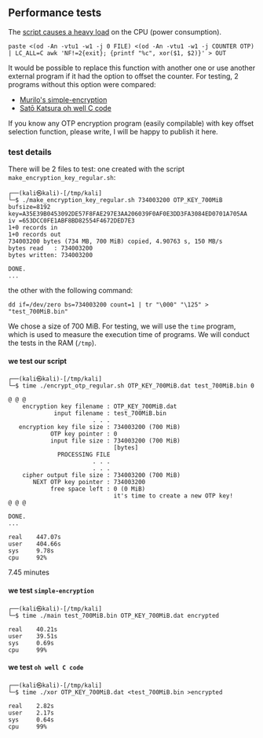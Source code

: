 ## Performance tests

The [script causes a heavy load](https://unix.stackexchange.com/questions/398481/xor-a-file-against-a-key/398556#398556) on the CPU (power consumption).

```shell
paste <(od -An -vtu1 -w1 -j 0 FILE) <(od -An -vtu1 -w1 -j COUNTER OTP) | LC_ALL=C awk 'NF!=2{exit}; {printf "%c", xor($1, $2)}' > OUT
```

It would be possible to replace this function with another one or use another external program if it had the option to offset the counter. For testing, 2 programs without this option were compared:

* [Murilo's simple-encryption](https://github.com/trusted-ws/simple-encryption)
* [Satō Katsura oh well C code](https://unix.stackexchange.com/questions/398481/xor-a-file-against-a-key/398497#398497)

If you know any OTP encryption program (easily compilable) with key offset selection function, please write, I will be happy to publish it here.

### test details

There will be 2 files to test: one created with the script `make_encryption_key_regular.sh`:

```
┌──(kali㉿kali)-[/tmp/kali]
└─$ ./make_encryption_key_regular.sh 734003200 OTP_KEY_700MiB
bufsize=8192
key=A35E39B0453092DE57F8FAE297E3AA206039F0AF0E3DD3FA3084ED0701A705AA
iv =653DCC0FE1ABF8BD82554F4672DED7E3
1+0 records in
1+0 records out
734003200 bytes (734 MB, 700 MiB) copied, 4.90763 s, 150 MB/s
bytes read   : 734003200
bytes written: 734003200

DONE.
...
```

the other with the following command:

```shell
dd if=/dev/zero bs=734003200 count=1 | tr "\000" "\125" > "test_700MiB.bin"
```

We chose a size of 700 MiB. For testing, we will use the `time` program, which is used to measure the execution time of programs. We will conduct the tests in the RAM (`/tmp`).

#### we test our script

```
┌──(kali㉿kali)-[/tmp/kali]
└─$ time ./encrypt_otp_regular.sh OTP_KEY_700MiB.dat test_700MiB.bin 0

@ @ @
    encryption key filename : OTP_KEY_700MiB.dat
             input filename : test_700MiB.bin
                        . . .
   encryption key file size : 734003200 (700 MiB)
            OTP key pointer : 0
            input file size : 734003200 (700 MiB)
                              [bytes]
              PROCESSING FILE
                        . . .
                        . . .
    cipher output file size : 734003200 (700 MiB)
       NEXT OTP key pointer : 734003200
            free space left : 0 (0 MiB)
                              it's time to create a new OTP key!
@ @ @

DONE.
...

real    447.07s
user    404.66s
sys     9.78s
cpu     92%
```

7.45 minutes

#### we test `simple-encryption`

```
┌──(kali㉿kali)-[/tmp/kali]
└─$ time ./main test_700MiB.bin OTP_KEY_700MiB.dat encrypted

real    40.21s
user    39.51s
sys     0.69s
cpu     99%
```

#### we test `oh well C code`

```
┌──(kali㉿kali)-[/tmp/kali]
└─$ time ./xor OTP_KEY_700MiB.dat <test_700MiB.bin >encrypted

real    2.82s
user    2.17s
sys     0.64s
cpu     99%
```
